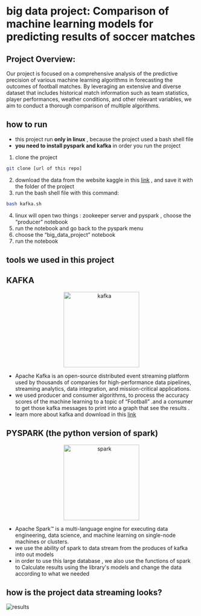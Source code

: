 # big data project: Comparison of machine learning models for predicting results of soccer matches

## Project Overview:

Our project is focused on a comprehensive analysis of the predictive precision of various machine learning algorithms in forecasting the outcomes of football matches. By leveraging an extensive and diverse dataset that includes historical match information such as team statistics, player performances, weather conditions, and other relevant variables, we aim to conduct a thorough comparison of multiple algorithms.

## how to run 
* this project run **only in linux** , because the project used a bash shell file 
* **you need to install pyspark and kafka** in order you run the project
1. clone the project 
 ```bash
git clone [url of this repo]
```
2. download the data from the website kaggle in this <a href="https://www.kaggle.com/competitions/football-match-probability-prediction/data">link</a> , and save it with the folder of the project 
3. run the bash shell file with this command:
 ```bash
bash kafka.sh
```
4. linux will open two things : zookeeper server and pyspark , choose the “producer” notebook
5. run the notebook and go back to the pyspark menu
6. choose the “big_data_project” notebook
7. run the notebook
## tools we used in this project 

## KAFKA 
</p>
<div align="center">
 <img alt="kafka" height="200px" src="https://www.codefactorygroup.com/wp-content/uploads/2021/05/apache-kafka-1110x550.png">
</div>

* Apache Kafka is an open-source distributed event streaming platform used by thousands of companies for high-performance data pipelines, streaming analytics, data integration, and mission-critical applications.
* we used producer and consumer algorithms, to process the accuracy scores of the machine learning to a topic of “Football” .and a consumer to get those kafka messages to print into a graph that see the results .
* learn more about kafka and download in this  <a href="https://kafka.apache.org">link</a>

## PYSPARK (the python version of spark) 
</p>
<div align="center">
 <img alt="spark" height="200px" src="https://encrypted-tbn0.gstatic.com/images?q=tbn:ANd9GcR6s18b2Hr6gcvx1M2W5BKTxW8i5vkckfNzfg&s">
</div>

* Apache Spark™ is a multi-language engine for executing data engineering, data science, and machine learning on single-node machines or clusters.
* we use the ability of spark to data stream from the produces of kafka into out models
* in order to use this large database , we also use the functions of spark to Calculate results using the library's models and change the data according to what we needed
## how is the project data streaming looks?
<img src="https://i.imgur.com/UgyPfKW.jpeg" alt="results">


